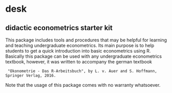 # desk
didactic econometrics starter kit
---------------------------------

This package includes tools and procedures that may be helpful for learning and teaching undergraduate econometrics.
Its main purpose is to help students to get a quick introduction into basic econometrics using R. Basically this package 
can be used with any undergraduate econometrics textbook, however, it was written to accompany the german textbook

     "Ökonometrie - Das R-Arbeitsbuch", by L. v. Auer and S. Hoffmann, Springer Verlag, 2016.

Note that the usage of this package comes with no warranty whatsoever.

